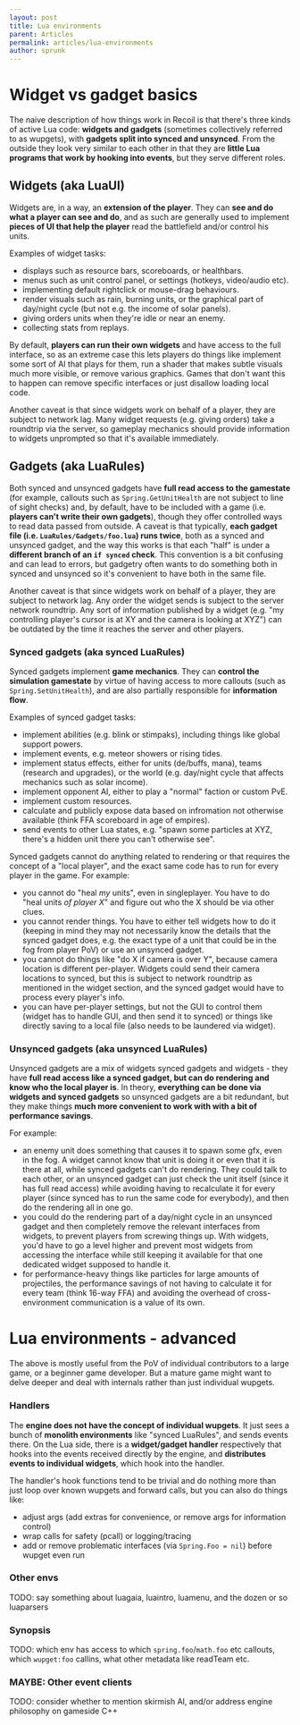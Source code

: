 ```yaml
---
layout: post
title: Lua environments
parent: Articles
permalink: articles/lua-environments
author: sprunk
---
```


# Widget vs gadget basics

The naive description of how things work in Recoil is that there's three kinds of active Lua code: **widgets and gadgets** (sometimes collectively referred to as wupgets),
with **gadgets split into synced and unsynced**. From the outside they look very similar to each other in that they are **little Lua programs that work by hooking into events**,
but they serve different roles.

## Widgets (aka LuaUI)

Widgets are, in a way, an **extension of the player**.
They can **see and do what a player can see and do**, and as such are generally used to implement **pieces of UI that help the player** read the battlefield and/or control his units.

Examples of widget tasks:
 * displays such as resource bars, scoreboards, or healthbars.
 * menus such as unit control panel, or settings (hotkeys, video/audio etc).
 * implementing default rightclick or mouse-drag behaviours.
 * render visuals such as rain, burning units, or the graphical part of day/night cycle (but not e.g. the income of solar panels).
 * giving orders units when they're idle or near an enemy.
 * collecting stats from replays.

By default, **players can run their own widgets** and have access to the full interface, so as an extreme case this lets players do things like implement some sort of AI that plays for them,
run a shader that makes subtle visuals much more visible, or remove various graphics. Games that don't want this to happen can remove specific interfaces or just disallow loading local code.

Another caveat is that since widgets work on behalf of a player, they are subject to network lag. Many widget requests (e.g. giving orders) take a roundtrip via the server,
so gameplay mechanics should provide information to widgets unprompted so that it's available immediately.

## Gadgets (aka LuaRules)

Both synced and unsynced gadgets have **full read access to the gamestate** (for example, callouts such as `Spring.GetUnitHealth` are not subject to line of sight checks) and,
by default, have to be included with a game (i.e. **players can't write their own gadgets**), though they offer controlled ways to read data passed from outside.
A caveat is that typically, **each gadget file (i.e. `LuaRules/Gadgets/foo.lua`) runs twice**, both as a synced and unsynced gadget, and the way this works is that
each "half" is under a **different branch of an `if synced` check**. This convention is a bit confusing and can lead to errors, but gadgetry often wants to do something
both in synced and unsynced so it's convenient to have both in the same file.

Another caveat is that since widgets work on behalf of a player, they are subject to network lag. Any order the widget sends is subject to the server network roundtrip.
Any sort of information published by a widget (e.g. "my controlling player's cursor is at XY and the camera is looking at XYZ") can be outdated by the time it reaches the server and other players.

### Synced gadgets (aka synced LuaRules)

Synced gadgets implement **game mechanics**.
They can **control the simulation gamestate** by virtue of having access to more callouts (such as `Spring.SetUnitHealth`), and are also partially responsible for **information flow**.

Examples of synced gadget tasks:
 * implement abilities (e.g. blink or stimpaks), including things like global support powers.
 * implement events, e.g. meteor showers or rising tides.
 * implement status effects, either for units (de/buffs, mana), teams (research and upgrades), or the world (e.g. day/night cycle that affects mechanics such as solar income).
 * implement opponent AI, either to play a "normal" faction or custom PvE.
 * implement custom resources.
 * calculate and publicly expose data based on infromation not otherwise available (think FFA scoreboard in age of empires).
 * send events to other Lua states, e.g. "spawn some particles at XYZ, there's a hidden unit there you can't otherwise see".

Synced gadgets cannot do anything related to rendering or that requires the concept of a "local player", and the exact same code has to run for every player in the game. For example:
 * you cannot do "heal _my_ units", even in singleplayer. You have to do "heal units _of player X_" and figure out who the X should be via other clues.
 * you cannot render things. You have to either tell widgets how to do it (keeping in mind they may not necessarily know the details that the synced gadget does, e.g. the exact type of a unit that could be in the fog from player PoV) or use an unsynced gadget.
 * you cannot do things like "do X if camera is over Y", because camera location is different per-player. Widgets could send their camera locations to synced, but this is subject to network roundtrip as mentioned in the widget section, and the synced gadget would have to process every player's info.
 * you can have per-player settings, but not the GUI to control them (widget has to handle GUI, and then send it to synced) or things like directly saving to a local file (also needs to be laundered via widget).

### Unsynced gadgets (aka unsynced LuaRules)

Unsynced gadgets are a mix of widgets synced gadgets and widgets - they have **full read access like a synced gadget, but can do rendering and know who the local player is**.
In theory, **everything can be done via widgets and synced gadgets** so unsynced gadgets are a bit redundant, but they make things **much more convenient to work with with a bit of performance savings**.

For example:
 * an enemy unit does something that causes it to spawn some gfx, even in the fog. A widget cannot know that unit is doing it or even that it is there at all, while synced gadgets can't do rendering. They could talk to each other, or an unsynced gadget can just check the unit itself (since it has full read access) while avoiding having to recalculate it for every player (since synced has to run the same code for everybody), and then do the rendering all in one go.
 * you could do the rendering part of a day/night cycle in an unsynced gadget and then completely remove the relevant interfaces from widgets, to prevent players from screwing things up. With widgets, you'd have to go a level higher and prevent most widgets from accessing the interface while still keeping it available for that one dedicated widget supposed to handle it.
 * for performance-heavy things like particles for large amounts of projectiles, the performance savings of not having to calculate it for every team (think 16-way FFA) and avoiding the overhead of cross-environment communication is a value of its own.

# Lua environments - advanced

The above is mostly useful from the PoV of individual contributors to a large game, or a beginner game developer.
But a mature game might want to delve deeper and deal with internals rather than just individual wupgets.

### Handlers
The **engine does not have the concept of individual wupgets**. It just sees a bunch of **monolith environments** like "synced LuaRules", and sends events there.
On the Lua side, there is a **widget/gadget handler** respectively that hooks into the events received directly by the engine, and **distributes events to individual widgets**,
which hook into the handler.

The handler's hook functions tend to be trivial and do nothing more than just loop over known wupgets and forward calls, but you can also do things like:
 * adjust args (add extras for convenience, or remove args for information control)
 * wrap calls for safety (pcall) or logging/tracing
 * add or remove problematic interfaces (via `Spring.Foo = nil`) before wupget even run

### Other envs

TODO: say something about luagaia, luaintro, luamenu, and the dozen or so luaparsers

### Synopsis

TODO: which env has access to which `spring.foo`/`math.foo` etc callouts, which `wupget:foo` callins, what other metadata like readTeam etc.

### MAYBE: Other event clients

TODO: consider whether to mention skirmish AI, and/or address engine philosophy on gameside C++
